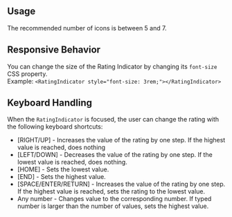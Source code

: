## Usage

The recommended number of icons is between 5 and 7.

## Responsive Behavior

You can change the size of the Rating Indicator by changing its `font-size` CSS property.  
Example: `<RatingIndicator style="font-size: 3rem;"></RatingIndicator>`

## Keyboard Handling

When the `RatingIndicator` is focused, the user can change the rating with the following keyboard shortcuts:

- \[RIGHT/UP\] - Increases the value of the rating by one step. If the highest value is reached, does nothing
- \[LEFT/DOWN\] - Decreases the value of the rating by one step. If the lowest value is reached, does nothing.
- \[HOME\] - Sets the lowest value.
- \[END\] - Sets the highest value.
- \[SPACE/ENTER/RETURN\] - Increases the value of the rating by one step. If the highest value is reached, sets the rating to the lowest value.
- Any number - Changes value to the corresponding number. If typed number is larger than the number of values, sets the highest value.
